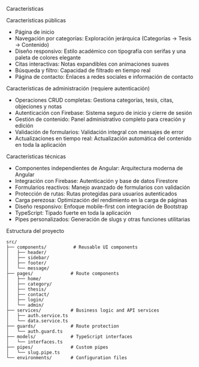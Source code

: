 Características

Características públicas
- Página de inicio
- Navegación por categorías: Exploración jerárquica (Categorías → Tesis → Contenido)
- Diseño responsivo: Estilo académico con tipografía con serifas y una paleta de colores elegante
- Citas interactivas: Notas expandibles con animaciones suaves
- Búsqueda y filtro: Capacidad de filtrado en tiempo real
- Página de contacto: Enlaces a redes sociales e información de contacto

Características de administración (requiere autenticación)
- Operaciones CRUD completas: Gestiona categorías, tesis, citas, objeciones y notas
- Autenticación con Firebase: Sistema seguro de inicio y cierre de sesión
- Gestión de contenido: Panel administrativo completo para creación y edición
- Validación de formularios: Validación integral con mensajes de error
- Actualizaciones en tiempo real: Actualización automática del contenido en toda la aplicación

Características técnicas
- Componentes independientes de Angular: Arquitectura moderna de Angular
- Integración con Firebase: Autenticación y base de datos Firestore
- Formularios reactivos: Manejo avanzado de formularios con validación
- Protección de rutas: Rutas protegidas para usuarios autenticados
- Carga perezosa: Optimización del rendimiento en la carga de páginas
- Diseño responsivo: Enfoque mobile-first con integración de Bootstrap
- TypeScript: Tipado fuerte en toda la aplicación
- Pipes personalizados: Generación de slugs y otras funciones utilitarias

Estructura del proyecto

```
src/
├── components/          # Reusable UI components
│   ├── header/
│   ├── sidebar/
│   ├── footer/
│   └── message/
├── pages/              # Route components
│   ├── home/
│   ├── category/
│   ├── thesis/
│   ├── contact/
│   ├── login/
│   └── admin/
├── services/           # Business logic and API services
│   ├── auth.service.ts
│   └── data.service.ts
├── guards/             # Route protection
│   └── auth.guard.ts
├── models/             # TypeScript interfaces
│   └── interfaces.ts
├── pipes/              # Custom pipes
│   └── slug.pipe.ts
└── environments/       # Configuration files
```
